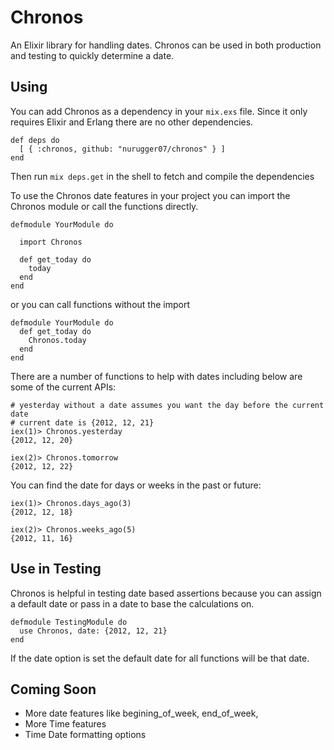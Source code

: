 # Chronos

An Elixir library for handling dates. Chronos can be used in both production and testing to quickly
determine a date.

## Using

You can add Chronos as a dependency in your `mix.exs` file. Since it only requires Elixir and Erlang there are no other dependencies.

```
def deps do
  [ { :chronos, github: "nurugger07/chronos" } ]
end
```

Then run `mix deps.get` in the shell to fetch and compile the dependencies

To use the Chronos date features in your project you can import the Chronos module or call the functions directly.

```
defmodule YourModule do
  
  import Chronos

  def get_today do
    today
  end
end
```

or you can call functions without the import

```
defmodule YourModule do
  def get_today do
    Chronos.today
  end
end
```

There are a number of functions to help with dates including below are some of the current APIs:

```
# yesterday without a date assumes you want the day before the current date
# current date is {2012, 12, 21}
iex(1)> Chronos.yesterday
{2012, 12, 20}

iex(2)> Chronos.tomorrow
{2012, 12, 22}
```

You can find the date for days or weeks in the past or future:

```
iex(1)> Chronos.days_ago(3)
{2012, 12, 18}

iex(2)> Chronos.weeks_ago(5)
{2012, 11, 16}
```

## Use in Testing

Chronos is helpful in testing date based assertions because you can assign a default date or pass in a date to base the calculations on.

```
defmodule TestingModule do
  use Chronos, date: {2012, 12, 21}
end

```
If the date option is set the default date for all functions will be that date. 

## Coming Soon

* More date features like begining_of_week, end_of_week, 
* More Time features
* Time Date formatting options
